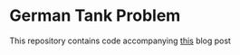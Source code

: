 # German Tank Problem

This repository contains code accompanying [this](https://www.govindgnair.com/post/the-german-tank-problem/) blog post